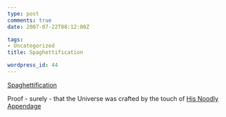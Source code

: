 ```yaml
---
type: post
comments: true
date: 2007-07-22T08:12:00Z

tags:
- Uncategorized
title: Spaghettification

wordpress_id: 44
---
```


[Spaghettification](http://en.wikipedia.org/wiki/Spaghettification)





Proof - surely - that the Universe was crafted by the touch of [His Noodly Appendage](http://en.wikipedia.org/wiki/Flying_Spaghetti_Monster)
